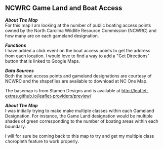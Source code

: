 ## NCWRC Game Land and Boat Access

***About The Map***\
For this map I am looking at the number of public boating access points owned by the North Carolina Wildlife Resource Commission (NCWRC) and how many are on each gameland designation.

***Functions***\
I have added a click event on the boat access points to get the address from each location.  I would love to find a way to add a "Get Directions" button that is linked to Google Maps.

***Data Sources***\
Both the boat access points and gameland designations are courtesy of NCWRC and the shapefiles are available to download at NC One Map.

The basemap is from Stamen Designs and is available at http://leaflet-extras.github.io/leaflet-providers/preview/

***About The Map***\
I was initially trying to make make multiple classes within each Gameland Designation.  For instance, the Game Land designation would be multiple shades of green corresponding to the number of boating areas within each boundary.  

I will for sure be coming back to this map to try and get my multiple class choropleth feature to work properly.
